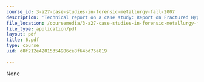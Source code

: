 ```yaml
---
course_id: 3-a27-case-studies-in-forensic-metallurgy-fall-2007
description: 'Technical report on a case study: Report on Fractured Hypodermic Needle.'
file_location: /coursemedia/3-a27-case-studies-in-forensic-metallurgy-fall-2007/d8f212e42015354986ce8f64bd75a819_6.pdf
file_type: application/pdf
layout: pdf
title: 6.pdf
type: course
uid: d8f212e42015354986ce8f64bd75a819

---
```

None